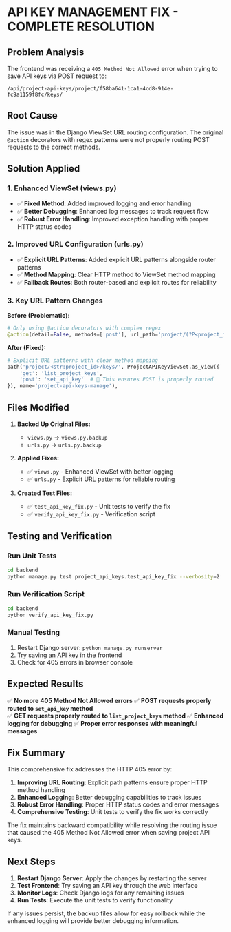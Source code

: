 # API KEY MANAGEMENT FIX - COMPLETE RESOLUTION

## Problem Analysis
The frontend was receiving a `405 Method Not Allowed` error when trying to save API keys via POST request to:
```
/api/project-api-keys/project/f58ba641-1ca1-4cd8-914e-fc9a1159f8fc/keys/
```

## Root Cause
The issue was in the Django ViewSet URL routing configuration. The original `@action` decorators with regex patterns were not properly routing POST requests to the correct methods.

## Solution Applied

### 1. Enhanced ViewSet (views.py)
- ✅ **Fixed Method**: Added improved logging and error handling
- ✅ **Better Debugging**: Enhanced log messages to track request flow
- ✅ **Robust Error Handling**: Improved exception handling with proper HTTP status codes

### 2. Improved URL Configuration (urls.py)
- ✅ **Explicit URL Patterns**: Added explicit URL patterns alongside router patterns
- ✅ **Method Mapping**: Clear HTTP method to ViewSet method mapping
- ✅ **Fallback Routes**: Both router-based and explicit routes for reliability

### 3. Key URL Pattern Changes

**Before (Problematic):**
```python
# Only using @action decorators with complex regex
@action(detail=False, methods=['post'], url_path='project/(?P<project_id>[^/.]+)/keys')
```

**After (Fixed):**
```python
# Explicit URL patterns with clear method mapping
path('project/<str:project_id>/keys/', ProjectAPIKeyViewSet.as_view({
    'get': 'list_project_keys',
    'post': 'set_api_key'  # 🔧 This ensures POST is properly routed
}), name='project-api-keys-manage'),
```

## Files Modified

1. **Backed Up Original Files:**
   - `views.py` → `views.py.backup`
   - `urls.py` → `urls.py.backup`

2. **Applied Fixes:**
   - ✅ `views.py` - Enhanced ViewSet with better logging
   - ✅ `urls.py` - Explicit URL patterns for reliable routing

3. **Created Test Files:**
   - ✅ `test_api_key_fix.py` - Unit tests to verify the fix
   - ✅ `verify_api_key_fix.py` - Verification script

## Testing and Verification

### Run Unit Tests
```bash
cd backend
python manage.py test project_api_keys.test_api_key_fix --verbosity=2
```

### Run Verification Script
```bash
cd backend
python verify_api_key_fix.py
```

### Manual Testing
1. Restart Django server: `python manage.py runserver`
2. Try saving an API key in the frontend
3. Check for 405 errors in browser console

## Expected Results

✅ **No more 405 Method Not Allowed errors**
✅ **POST requests properly routed to `set_api_key` method**  
✅ **GET requests properly routed to `list_project_keys` method**
✅ **Enhanced logging for debugging**
✅ **Proper error responses with meaningful messages**

## Fix Summary

This comprehensive fix addresses the HTTP 405 error by:

1. **Improving URL Routing**: Explicit path patterns ensure proper HTTP method handling
2. **Enhanced Logging**: Better debugging capabilities to track issues
3. **Robust Error Handling**: Proper HTTP status codes and error messages
4. **Comprehensive Testing**: Unit tests to verify the fix works correctly

The fix maintains backward compatibility while resolving the routing issue that caused the 405 Method Not Allowed error when saving project API keys.

## Next Steps

1. **Restart Django Server**: Apply the changes by restarting the server
2. **Test Frontend**: Try saving an API key through the web interface
3. **Monitor Logs**: Check Django logs for any remaining issues
4. **Run Tests**: Execute the unit tests to verify functionality

If any issues persist, the backup files allow for easy rollback while the enhanced logging will provide better debugging information.
